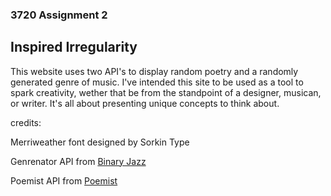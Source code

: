 ### 3720 Assignment 2

## Inspired Irregularity 

This website uses two API's to display random poetry and a randomly generated genre of music. I've intended this site to be used as a tool to spark creativity, wether that be from the standpoint of a designer, musican, or writer. It's all about presenting unique concepts to think about. 


credits: 

Merriweather font designed by Sorkin Type

Genrenator API from [Binary Jazz](https://binaryjazz.us/genrenator-api/)

Poemist API from [Poemist](https://poemist.github.io/poemist-apidoc/#introduction)